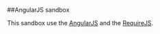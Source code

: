 ##AngularJS sandbox

This sandbox use the [AngularJS](http://angularjs.org/) and the [RequireJS](http://requirejs.org/).
